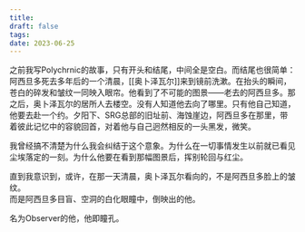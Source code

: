 ```yaml
---
title: 
draft: false
tags: 
date: 2023-06-25
---
```

之前我写Polychrnic的故事，只有开头和结尾，中间全是空白。而结尾也很简单：阿西旦多死去多年后的一个清晨，[[奥卜泽瓦尔]]来到镜前洗漱。在抬头的瞬间，苍白的碎发和皱纹一同映入眼帘。他看到了不可能的图景——老去的阿西旦多。那之后，奥卜泽瓦尔的居所人去楼空。没有人知道他去向了哪里。只有他自己知道，他要去赴一个约。夕阳下、SRG总部的旧址前、海蚀崖边，阿西旦多在那里，带着彼此记忆中的容貌回首，对着他与自己迥然相反的一头黑发，微笑。

我曾经搞不清楚为什么我会纠结于这个意象。为什么在一切事情发生以前就已看见尘埃落定的一刻。为什么他要在看到那幅图景后，挥别轮回与红尘。

直到我意识到，或许，在那一天清晨，奥卜泽瓦尔看向的，不是阿西旦多脸上的皱纹。  
而是阿西旦多目盲、空洞的白化眼瞳中，倒映出的他。

名为Observer的他，他即瞳孔。